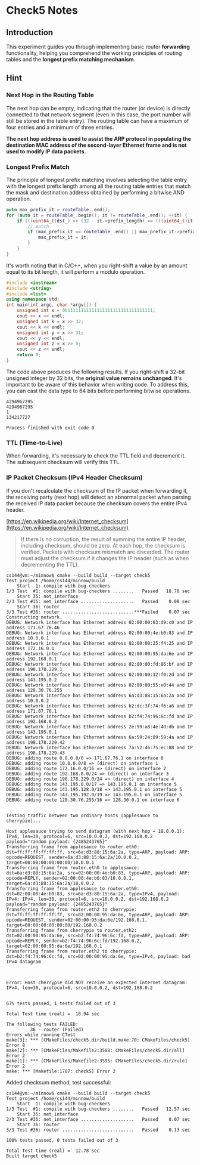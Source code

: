 # Check5 Notes

## Introduction

This experiment guides you through implementing basic router **forwarding** functionality, helping you comprehend the working principles of routing tables and the **longest prefix matching mechanism**.

## Hint

### Next Hop in the Routing Table

The next hop can be empty, indicating that the router (or device) is directly connected to that network segment (even in this case, the port number will still be stored in the table entry). The routing table can have a maximum of four entries and a minimum of three entries.

**The next hop address is used to assist the ARP protocol in populating the destination MAC address of the second-layer Ethernet frame and is not used to modify IP data packets.**

### Longest Prefix Match

The principle of longest prefix matching involves selecting the table entry with the longest prefix length among all the routing table entries that match the mask and destination address obtained by performing a bitwise AND operation.

```c++
auto max_prefix_it = routeTable_.end();
for (auto it = routeTable_.begin(); it != routeTable_.end(); ++it) {
    if (((uint64_t)dst_) >> (32 - it->prefix_length) == (((uint64_t)it->route_prefix) >> (32 - it->prefix_length))) {
        // match
        if (max_prefix_it == routeTable_.end() || max_prefix_it->prefix_length < it->prefix_length) {
            max_prefix_it = it;
        }
    }
}
```

It's worth noting that in C/C++, when you right-shift a value by an amount equal to its bit length, it will perform a modulo operation.

```c++
#include <iostream>
#include <string>
#include <list>
using namespace std;
int main(int argc, char *argv[]) {
    unsigned int x = 0b11111111111111111111111111111111;
    cout << x << endl;
    unsigned int k = x >> 32;
    cout << k << endl;
    unsigned int y = x >> 31;
    cout << y << endl;
    unsigned int z = x >> 5;
    cout << z << endl;
    return 0;
}
```

The code above produces the following results. If you right-shift a 32-bit unsigned integer by 32 bits, the **original value remains unchanged**. It's important to be aware of this behavior when writing code. To address this, you can cast the data type to 64 bits before performing bitwise operations.

```commandline
4294967295
4294967295
1
134217727

Process finished with exit code 0
```

### TTL (Time-to-Live)

When forwarding, it's necessary to check the TTL field and decrement it. The subsequent checksum will verify this TTL.

### IP Packet Checksum (IPv4 Header Checksum)

If you don't recalculate the checksum of the IP packet when forwarding it, the receiving party (next hop) will detect an abnormal packet when parsing the received IP data packet because the checksum covers the entire IPv4 header.

[https://en.wikipedia.org/wiki/Internet_checksum](https://en.wikipedia.org/wiki/Internet_checksum)

> If there is no corruption, the result of summing the entire IP header, including checksum, should be zero. At each hop, the checksum is verified. Packets with checksum mismatch are discarded. The router must adjust the checksum if it changes the IP header (such as when decrementing the TTL).

```commandline
cs144@vm:~/minnow$ cmake --build build --target check5
Test project /home/cs144/minnow/build
    Start  1: compile with bug-checkers
1/3 Test  #1: compile with bug-checkers ........   Passed   18.78 sec
    Start 35: net_interface
2/3 Test #35: net_interface ....................   Passed    0.08 sec
    Start 36: router
3/3 Test #36: router ...........................***Failed    0.07 sec
Constructing network.
DEBUG: Network interface has Ethernet address 02:00:00:83:d9:c0 and IP address 171.67.76.46
DEBUG: Network interface has Ethernet address 02:00:00:4e:b0:83 and IP address 10.0.0.1
DEBUG: Network interface has Ethernet address 02:00:00:25:f4:25 and IP address 172.16.0.1
DEBUG: Network interface has Ethernet address 02:00:00:95:da:6e and IP address 192.168.0.1
DEBUG: Network interface has Ethernet address 02:00:00:fd:86:bf and IP address 198.178.229.1
DEBUG: Network interface has Ethernet address 02:00:00:32:f0:2d and IP address 143.195.0.2
DEBUG: Network interface has Ethernet address 02:00:00:55:e0:44 and IP address 128.30.76.255
DEBUG: Network interface has Ethernet address 6a:d3:88:15:6a:2a and IP address 10.0.0.2
DEBUG: Network interface has Ethernet address b2:dc:3f:74:f6:a6 and IP address 171.67.76.1
DEBUG: Network interface has Ethernet address b2:f4:74:96:6c:fd and IP address 192.168.0.2
DEBUG: Network interface has Ethernet address 2e:99:a8:4e:4d:db and IP address 143.195.0.1
DEBUG: Network interface has Ethernet address 6a:59:24:09:59:4a and IP address 198.178.229.42
DEBUG: Network interface has Ethernet address 7a:52:46:75:ec:88 and IP address 198.178.229.43
DEBUG: adding route 0.0.0.0/0 => 171.67.76.1 on interface 0
DEBUG: adding route 10.0.0.0/8 => (direct) on interface 1
DEBUG: adding route 172.16.0.0/16 => (direct) on interface 2
DEBUG: adding route 192.168.0.0/24 => (direct) on interface 3
DEBUG: adding route 198.178.229.0/24 => (direct) on interface 4
DEBUG: adding route 143.195.0.0/17 => 143.195.0.1 on interface 5
DEBUG: adding route 143.195.128.0/18 => 143.195.0.1 on interface 5
DEBUG: adding route 143.195.192.0/19 => 143.195.0.1 on interface 5
DEBUG: adding route 128.30.76.255/16 => 128.30.0.1 on interface 6


Testing traffic between two ordinary hosts (applesauce to cherrypie)...

Host applesauce trying to send datagram (with next hop = 10.0.0.1): IPv4, len=30, protocol=6, src=10.0.0.2, dst=192.168.0.2 payload="random payload: {2485243765}"
Transferring frame from applesauce to router.eth0: dst=ff:ff:ff:ff:ff:ff, src=6a:d3:88:15:6a:2a, type=ARP, payload: ARP: opcode=REQUEST, sender=6a:d3:88:15:6a:2a/10.0.0.2, target=00:00:00:00:00:00/10.0.0.1
Transferring frame from router.eth0 to applesauce: dst=6a:d3:88:15:6a:2a, src=02:00:00:4e:b0:83, type=ARP, payload: ARP: opcode=REPLY, sender=02:00:00:4e:b0:83/10.0.0.1, target=6a:d3:88:15:6a:2a/10.0.0.2
Transferring frame from applesauce to router.eth0: dst=02:00:00:4e:b0:83, src=6a:d3:88:15:6a:2a, type=IPv4, payload: IPv4: IPv4, len=30, protocol=6, src=10.0.0.2, dst=192.168.0.2 payload="random payload: {2485243765}"
Transferring frame from router.eth2 to cherrypie: dst=ff:ff:ff:ff:ff:ff, src=02:00:00:95:da:6e, type=ARP, payload: ARP: opcode=REQUEST, sender=02:00:00:95:da:6e/192.168.0.1, target=00:00:00:00:00:00/192.168.0.2
Transferring frame from cherrypie to router.eth2: dst=02:00:00:95:da:6e, src=b2:f4:74:96:6c:fd, type=ARP, payload: ARP: opcode=REPLY, sender=b2:f4:74:96:6c:fd/192.168.0.2, target=02:00:00:95:da:6e/192.168.0.1
Transferring frame from router.eth2 to cherrypie: dst=b2:f4:74:96:6c:fd, src=02:00:00:95:da:6e, type=IPv4, payload: bad IPv4 datagram



Error: Host cherrypie did NOT receive an expected Internet datagram: IPv4, len=30, protocol=6, src=10.0.0.2, dst=192.168.0.2


67% tests passed, 1 tests failed out of 3

Total Test time (real) =  18.94 sec

The following tests FAILED:
         36 - router (Failed)
Errors while running CTest
make[3]: *** [CMakeFiles/check5.dir/build.make:70: CMakeFiles/check5] Error 8
make[2]: *** [CMakeFiles/Makefile2:3588: CMakeFiles/check5.dir/all] Error 2
make[1]: *** [CMakeFiles/Makefile2:3595: CMakeFiles/check5.dir/rule] Error 2
make: *** [Makefile:1707: check5] Error 2
```

Added checksum method, test successful:

```commandline
cs144@vm:~/minnow$ cmake --build build --target check5
Test project /home/cs144/minnow/build
    Start  1: compile with bug-checkers
1/3 Test  #1: compile with bug-checkers ........   Passed   12.57 sec
    Start 35: net_interface
2/3 Test #35: net_interface ....................   Passed    0.07 sec
    Start 36: router
3/3 Test #36: router ...........................   Passed    0.13 sec

100% tests passed, 0 tests failed out of 3

Total Test time (real) =  12.78 sec
Built target check5
```